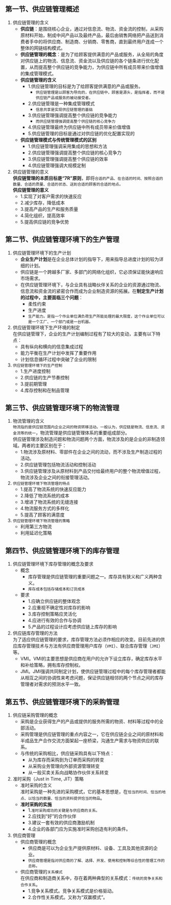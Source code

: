 ## 第一节、供应链管理概述

1. 供应链管理的含义
   - **供应链**：是围绕核心企业，通过对信息流、物流、资金流的控制，从采购原材料开始，制成中间产品以及最终产品，最后由销售网络把产品送到消费者手中的将供应商、制造商、分销商、零售商，直到最终用户连成一个整体的网链结构模式。
   - **供应链管理的概念**：是为了给顾客提供满意的产品或服务，从全局的角度对供应链上的物流、信息流、资金流以及供应链的各个链条进行优化配置，从而提高整个供应链的竞争能力，为供应链中所有成员带来价值增值的集成管理模式。
   - **供应链管理的含义**
     - 1.供应链管理的目标是为了给顾客提供满意的产品或服务。
         - `供应链管理是以顾客为导向的，在供应链中，顾客是源头，是指挥者，而不是供应链产品或服务的被动接受者。`
     - 2.供应链管理是一种集成管理模式
         - `信息共享是实现供应链管理的基础`
     - 3.供应链管理强调提高整个供应链的竞争能力
         - `而供应链管理强调提高整个供应链的核心竞争力`
     - 4.供应链管理最终为供应链中所有成员带来价值增值
     - 5.供应链管理的目标是通过对供应链的优化配置实现的
   - **供应链管理模式与传统管理模式的区别**
     - 1.供应链管理强调采用集成的思想和方法
     - 2.供应链管理强调提高整个供应链的核心竞争力
     - 3.供应链管理强调提高整个供应链的效率
     - 4.供应链管理强调大规模定制
2. 供应链管理的意义  
   **供应链管理的本质目标是“7R”原则**，即将`合适的产品、在合适的时间、按照合适的数量、合适的质量、合适的状态、送到合适的顾客的合适的地点。`  
   **供应链管理的意义**
   - 1.实现了对客户需求的快速反应
   - 2.减少库存，降低成本
   - 3.提高产品的生产和服务质量
   - 4.简化组织，提高效率
   - 5.提高供应链的竞争优势

## 第二节、供应链管理环境下的生产管理

1. 供应链管理环境下的生产计划
   - **企业生产计划**是在企业总体计划的指导下，用来指导总进度计划的较为详细的计划。
   - 供应链是一个跨越多厂家、多部门的网络化组织，它必须保证能快速响应市场需求。
   - 在供应链管理环境下，与企业具有战略伙伴关系的企业的资源通过物流、信息流和资金流的紧密合作而成为企业制造资源的拓展。在**制定生产计划的过程中，主要面临三个问题**：
     - 柔性约束
     - 生产进度
     - `生产能力。是指一个作业单位满负荷生产所能处理的最大限度，这个作业单位可以是一个工厂、一个部门或是一台机器。`
2. 供应链管理环境下生产环境的制定  
   在供应链管理下，企业的生产计划编制过程有了较大的变动，主要有以下特点：
   - 具有纵向和横向的信息集成过程
   - 能力平衡在生产计划中发挥了重要作用
   - 计划信息循环过程中突破了企业的限制
3. `供应链管理环境下的生产控制`
   - 1.生产进度控制
   - 2.供应链的生产节奏控制
   - 3.提前期管理
   - 4.库存控制和在制品管理

## 第三节、供应链管理环境下的物流管理

1. 物流管理的含义   
   `物流指的是供应链范围内企业之间的物资转移活动。一般认为，供应链是物流、信息流、资金流等的统一`，物流管理是供应链管理体系的重要组成部分。  
   供应链管理涉及制造问题和物流问题两个方面，物流涉及的是企业的非制造领域。两者的主要区别在于：
   - 1.物流涉及原材料、零部件在企业之间的流动，而不涉及生产制造过程的活动。
   - 2.供应链管理包括物流活动和控制活动
   - 3.供应链管理涉及从原材料到产品交付给最终用户的整个物流增值过程，物流涉及企业之间的衔接管理活动。
2. `供应链管理环境下物流管理的特点`
   - 1.提高了物流系统的快速反应能力
   - 2.降低了物流系统的成本
   - 3.增进了物流系统的无缝连接
   - 4.物流服务方式的多样化
   - 5.提高了顾客的满意度
3. `供应链管理环境下物流管理的策略`
   - 利用第三方物流
   - 利用延迟化策略

## 第四节、供应链管理环境下的库存管理

1. 供应链管理环境下库存管理的概念及要求
   - 概念
      - 库存管理是供应链管理的重要问题之一。库存具有狭义和广义两种含义。
      - `库存成本包括存储成本和订货成本`
   - 要求
      - 1.应确立供应链的整体观念
      - 2.应重视不确定性对库存的影响
      - 3.库存控制策略应灵活化
      - 4.应进行有效的合作与协调
      - 5.产品的过程设计应考虑供应链上库存的影响
2. 供应链库存管理的方法  
   为了适应供应链管理的要求，库存管理方法必须作相应的改变。目前先进的供应库存管理技术与方法有供应商管理用户库存（`VMI`）、联合库存管理（`JMI`）等。
   - VMI。VMI的主要思想是供应商在用户的允许下设立库存，确定库存水平和补给策略，拥有库存控制权。
   - JMI。JMI强调共同制定计划，使供应链管理过程中的每个库存管理者都能从相互之间的协调性来考虑问题，保证供应链相邻的两个节点之间的库存管理者对需求的预测水平一致。

## 第五节、供应链管理环境下的采购管理

1. 供应链采购管理的概念
   - 采购是企业获得生产的产品或提供的服务所需的物资、材料等过程中的全部活动。
   - 采购管理是供应链管理的重点内容之一，它在供应链企业之间的原材料和半成品生产合作交流方面架起一座桥梁，沟通生产需求与物资供应的联系。
   - 与传统的采购相比，供应链采购具有以下特点：
     - 从为库存而采购到为订单而采购的转变
     - 从采购业务管理向外部资源管理转变
     - 从一般买卖关系向战略协作伙伴关系转变
2. 准时采购（Just in Time, JIT）策略
   - 准时采购的含义  
      准时采购是一种先进的采购模式，它的基本思想是，在`恰当的时间、恰当的地点、以恰当的数量、恰当的资料提供恰当的物品`。
   - **准时采购的实施**
      - 1.`准时采购成功的关键是与供应商的关系。`
      - 2.应找到“好”的合作伙伴
      - 3.建议一套有效的供应商激励机制
      - 4.企业的各部门应为实施准时采购创造有利的条件。
3. 供应商管理
   - 供应商管理的概念
     - 供应商是可以为企业生产提供原材料、设备、工具及其他资源的企业。
     - `供应商管理是指对供应商的了解、选择、开发、使用和控制等综合性的管理工作的总称。`
   - 供应商管理的`关系模式`  
      在供应商和制造商关系中，存在着两种典型的关系模式：`传统的竞争关系和合作关系`。
      - 1.竞争关系模式。竞争关系模式是价格驱动。
      - 2.合作性关系模式。又称为“双赢模式”。
